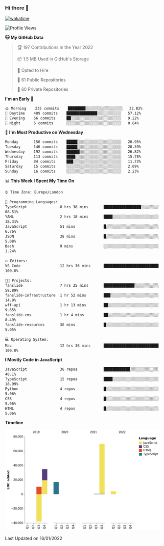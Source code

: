 ### Hi there 👋

[![wakatime](https://wakatime.com/badge/user/fbd6d84b-3d41-4f0d-b9de-9fbf06457c16.svg)](https://wakatime.com/@fbd6d84b-3d41-4f0d-b9de-9fbf06457c16)

<!--
**kkarimi/kkarimi** is a ✨ _special_ ✨ repository because its `README.md` (this file) appears on your GitHub profile.

Here are some ideas to get you started:

- 🔭 I’m currently working on ...
- 🌱 I’m currently learning ...
- 👯 I’m looking to collaborate on ...
- 🤔 I’m looking for help with ...
- 💬 Ask me about ...
- 📫 How to reach me: ...
- 😄 Pronouns: ...
- ⚡ Fun fact: ...
-->

<!--START_SECTION:waka-->
![Profile Views](http://img.shields.io/badge/Profile%20Views-6-blue)

**🐱 My GitHub Data** 

> 🏆 197 Contributions in the Year 2022
 > 
> 📦 1.5 MB Used in GitHub's Storage 
 > 
> 💼 Opted to Hire
 > 
> 📜 61 Public Repositories 
 > 
> 🔑 60 Private Repositories  
 > 
**I'm an Early 🐤** 

```text
🌞 Morning    235 commits    ████████░░░░░░░░░░░░░░░░░   32.82% 
🌆 Daytime    409 commits    ██████████████░░░░░░░░░░░   57.12% 
🌃 Evening    66 commits     ██░░░░░░░░░░░░░░░░░░░░░░░   9.22% 
🌙 Night      6 commits      ░░░░░░░░░░░░░░░░░░░░░░░░░   0.84%

```
📅 **I'm Most Productive on Wednesday** 

```text
Monday       150 commits    █████░░░░░░░░░░░░░░░░░░░░   20.95% 
Tuesday      146 commits    █████░░░░░░░░░░░░░░░░░░░░   20.39% 
Wednesday    192 commits    ██████░░░░░░░░░░░░░░░░░░░   26.82% 
Thursday     113 commits    ████░░░░░░░░░░░░░░░░░░░░░   15.78% 
Friday       84 commits     ███░░░░░░░░░░░░░░░░░░░░░░   11.73% 
Saturday     15 commits     ░░░░░░░░░░░░░░░░░░░░░░░░░   2.09% 
Sunday       16 commits     ░░░░░░░░░░░░░░░░░░░░░░░░░   2.23%

```


📊 **This Week I Spent My Time On** 

```text
⌚︎ Time Zone: Europe/London

💬 Programming Languages: 
TypeScript               8 hrs 38 mins       █████████████████░░░░░░░░   68.51% 
YAML                     2 hrs 18 mins       ████░░░░░░░░░░░░░░░░░░░░░   18.31% 
JavaScript               51 mins             █░░░░░░░░░░░░░░░░░░░░░░░░   6.76% 
JSON                     38 mins             █░░░░░░░░░░░░░░░░░░░░░░░░   5.08% 
Bash                     9 mins              ░░░░░░░░░░░░░░░░░░░░░░░░░   1.24%

🔥 Editors: 
VS Code                  12 hrs 36 mins      █████████████████████████   100.0%

🐱‍💻 Projects: 
fanslide                 7 hrs 25 mins       ██████████████░░░░░░░░░░░   58.89% 
fanslide-infrastructure  1 hr 52 mins        ███░░░░░░░░░░░░░░░░░░░░░░   14.9% 
wff-api                  1 hr 13 mins        ██░░░░░░░░░░░░░░░░░░░░░░░   9.65% 
fanslide-cms             1 hr 4 mins         ██░░░░░░░░░░░░░░░░░░░░░░░   8.49% 
fanslide-resources       38 mins             █░░░░░░░░░░░░░░░░░░░░░░░░   5.05%

💻 Operating System: 
Mac                      12 hrs 36 mins      █████████████████████████   100.0%

```

**I Mostly Code in JavaScript** 

```text
JavaScript               38 repos            ████████████░░░░░░░░░░░░░   48.1% 
TypeScript               15 repos            ████░░░░░░░░░░░░░░░░░░░░░   18.99% 
Python                   4 repos             █░░░░░░░░░░░░░░░░░░░░░░░░   5.06% 
CSS                      4 repos             █░░░░░░░░░░░░░░░░░░░░░░░░   5.06% 
HTML                     4 repos             █░░░░░░░░░░░░░░░░░░░░░░░░   5.06%

```


**Timeline**

![Chart not found](https://raw.githubusercontent.com/kkarimi/kkarimi/main/charts/bar_graph.png) 


 Last Updated on 16/01/2022
<!--END_SECTION:waka-->
